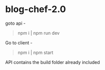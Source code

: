 ﻿# blog-chef-2.0
goto api -
> npm i |
> npm run dev

Go to client - 
> npm i |
> npm start

API contains the build folder already included
